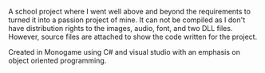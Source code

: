 A school project where I went well above and beyond the requirements to turned it into a passion project of mine. It can not be compiled as I don't have distribution rights to the images, audio, font, and two DLL files. However, source files are attached to show the code written for the project.

Created in Monogame using C# and visual studio with an emphasis on object oriented programming.
